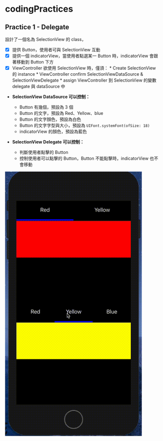 # codingPractices
## **Practice 1 - Delegate**

設計了一個名為 SelectionView 的 class， 
- [x] 提供 Button，使用者可與 SelectionView 互動
- [x] 提供一個 indicatorView，當使用者點選某一 Button 時，indicatorView 會跟著移動到 Button 下方
- [x] ViewController 欲使用 SelectionView 時，僅須：
      * Create SelectionView 的 instance
      * ViewController confirm SelectionViewDataSource & SelectionViewDelegate
      * assign ViewController 到 SelectionView 的變數 delegate 與 dataSource 中
      
* **SelectionView DataSource 可以控制：**
  * Button 有幾個，預設為 3 個
  * Button 的文字，預設為 Red、Yellow、blue
  * Button 的文字顏色，預設為白色
  * Button 的文字字型與大小，預設為 ``UIFont.systemFont(ofSize: 18)``
  * indicatorView 的顏色，預設為藍色

* **SelectionView Delegate 可以控制：**
  * 判斷使用者點擊的 Button
  * 控制使用者可以點擊的 Button，Button 不能點擊時，indicatorView 也不會移動
      
![GITHUB](https://github.com/Sylviajiafen/codingPractices/blob/master/DelegatePractice.gif?raw=true)
